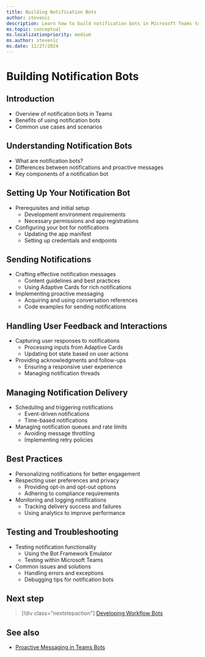 ```yaml
---
title: Building Notification Bots
author: stevenic
description: Learn how to build notification bots in Microsoft Teams to send interactive notifications and handle user feedback effectively.
ms.topic: conceptual
ms.localizationpriority: medium
ms.author: stevenic
ms.date: 11/27/2024
---
```


# Building Notification Bots

## Introduction

- Overview of notification bots in Teams
- Benefits of using notification bots
- Common use cases and scenarios

## Understanding Notification Bots

- What are notification bots?
- Differences between notifications and proactive messages
- Key components of a notification bot

## Setting Up Your Notification Bot

- Prerequisites and initial setup
  - Development environment requirements
  - Necessary permissions and app registrations
- Configuring your bot for notifications
  - Updating the app manifest
  - Setting up credentials and endpoints

## Sending Notifications

- Crafting effective notification messages
  - Content guidelines and best practices
  - Using Adaptive Cards for rich notifications
- Implementing proactive messaging
  - Acquiring and using conversation references
  - Code examples for sending notifications

## Handling User Feedback and Interactions

- Capturing user responses to notifications
  - Processing inputs from Adaptive Cards
  - Updating bot state based on user actions
- Providing acknowledgments and follow-ups
  - Ensuring a responsive user experience
  - Managing notification threads

## Managing Notification Delivery

- Scheduling and triggering notifications
  - Event-driven notifications
  - Time-based notifications
- Managing notification queues and rate limits
  - Avoiding message throttling
  - Implementing retry policies

## Best Practices

- Personalizing notifications for better engagement
- Respecting user preferences and privacy
  - Providing opt-in and opt-out options
  - Adhering to compliance requirements
- Monitoring and logging notifications
  - Tracking delivery success and failures
  - Using analytics to improve performance

## Testing and Troubleshooting

- Testing notification functionality
  - Using the Bot Framework Emulator
  - Testing within Microsoft Teams
- Common issues and solutions
  - Handling errors and exceptions
  - Debugging tips for notification bots

## Next step

> [!div class="nextstepaction"]
> [Developing Workflow Bots](../advanced-features/developing-workflow-bots.md)

## See also

- [Proactive Messaging in Teams Bots](../conversations/proactive-messaging.md)
